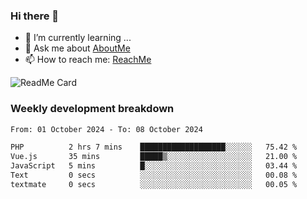 ### Hi there 👋

- 🌱 I’m currently learning ...
- 💬 Ask me about [AboutMe](https://www.itzcy.com/about)
- 📫 How to reach me: [ReachMe](https://www.itzcy.com/about)

![ReadMe Card](https://github-readme-stats-ten-gilt.vercel.app/api?username=SuperChenYun&show_icons=true&title_color=fff&icon_color=79ff97&text_color=9f9f9f&bg_color=151515&hide_border=true)

### Weekly development breakdown
<!--START_SECTION:waka-->

```txt
From: 01 October 2024 - To: 08 October 2024

PHP          2 hrs 7 mins    ███████████████████░░░░░░   75.42 %
Vue.js       35 mins         █████▒░░░░░░░░░░░░░░░░░░░   21.00 %
JavaScript   5 mins          █░░░░░░░░░░░░░░░░░░░░░░░░   03.44 %
Text         0 secs          ░░░░░░░░░░░░░░░░░░░░░░░░░   00.08 %
textmate     0 secs          ░░░░░░░░░░░░░░░░░░░░░░░░░   00.05 %
```

<!--END_SECTION:waka-->
